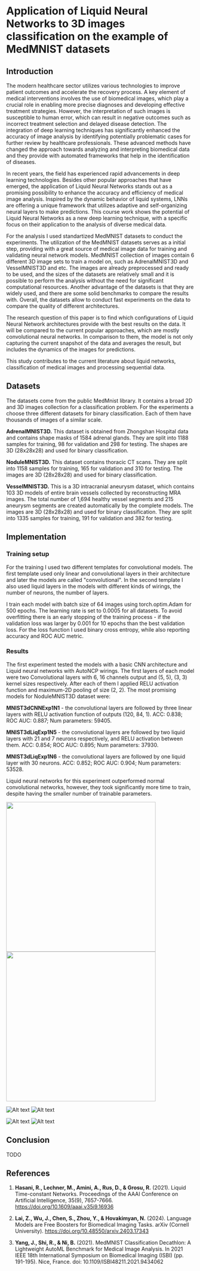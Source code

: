 # Application of Liquid Neural Networks to 3D images classification on the example of MedMNIST datasets 

## Introduction

The modern healthcare sector utilizes various technologies to improve patient outcomes and accelerate the recovery process. A key element of medical interventions involves the use of biomedical images, which play a crucial role in enabling more precise diagnoses and developing effective treatment strategies. However, the interpretation of such images is susceptible to human error, which can result in negative outcomes such as incorrect treatment selection and delayed disease detection. The integration of deep learning techniques has significantly enhanced the accuracy of image analysis by identifying potentially problematic cases for further review by healthcare professionals. These advanced methods have changed the approach towards analyzing and interpreting biomedical data and they provide with automated frameworks that help in the identification of diseases.

In recent years, the field has experienced rapid advancements in deep learning technologies. Besides other popular approaches that have emerged, the application of Liquid Neural Networks stands out as a promising possibility to enhance the accuracy and efficiency of medical image analysis. Inspired by the dynamic behavior of liquid systems, LNNs are offering a unique framework that utilizes adaptive and self-organizing neural layers to make predictions. This course work shows the potential of Liquid Neural Networks as a new deep learning technique, with a specific focus on their application to the analysis of diverse medical data.

For the analysis I used standartized MedMNIST datasets to conduct the experiments. The utilization of the MedMNIST datasets serves as a initial step, providing with a great source of medical image data for training and validating neural network models. MedMNIST collection of images contain 6 different 3D image sets to train a model on, such as AdrenalMNIST3D and VesselMNIST3D and etc. The images are already preprocessed and ready to be used, and the sizes of the datasets are relatively small and it is possible to perform the analysis without the need for significant computational resources. Another advantage of the datasets is that they are widely used, and there are some solid benchmarks to compare the results with. Overall, the datasets allow to conduct fast experiments on the data to compare the quality of different architectures. 

The research question of this paper is to find which configurations of Liquid Neural Network architectures provide with the best results on the data. It will be compared to the current popular approaches, which are mostly convolutional neural networks. In comparison to them, the model is not only capturing the current snapshot of the data and averages the result, but includes the dynamics of the images for predictions.

This study contributes to the current literature about liquid networks, classification of medical images and processing sequential data. 

## Datasets

The datasets come from the public MedMnist library. It contains a broad 2D and 3D images collection for a classification problem. For the experiments a choose three different datasets for binary classification. Each of them have thousands of images of a similar scale.

**AdrenalMNIST3D.** This dataset is obtained from Zhongshan Hospital data and contains shape masks of 1584 adrenal glands. They are split into 1188 samples for training, 98 for validation and 298 for testing. The shapes are 3D (28x28x28) and used for binary classification.

**NoduleMNIST3D.** This dataset contains thoracic CT scans. They are split into 1158 samples for training, 165 for validation and 310 for testing. The images are 3D (28x28x28) and used for binary classification.

**VesselMNIST3D.** This is a 3D intracranial aneurysm dataset, which contains 103 3D models of entire brain vessels collected by reconstructing MRA images. The total number of 1,694 healthy vessel segments and 215 aneurysm segments are created automatically by the complete models. The images are 3D (28x28x28) and used for binary classification. They are split into 1335 samples for training, 191 for validation and 382 for testing.

## Implementation

### Training setup

For the training I used two different templates for convolutional models. The first template used only linear and convolutional layers in their architecture and later the models are called "convolutional". In the second template I also used liquid layers in the models with different kinds of wirings, the number of neurons, the number of layers.

I train each model with batch size of 64 images using torch.optim.Adam for 500 epochs. The learning rate is set to 0.0005 for all datasets. To avoid overfitting there is an early stopping of the training process - if the validation loss was larger by 0.001 for 10 epochs than the best validation loss. For the loss function I used binary cross entropy, while also reporting accuracy and ROC AUC metric.

### Results

The first experiment tested the models with a basic CNN architecture and Liquid neural networks with AutoNCP wirings. The first layers of each model were two Convolutional layers with 6, 16 channels output and (5, 5), (3, 3) kernel sizes respectively. After each of them I applied RELU activation function and maximum-2D pooling of size (2, 2). The most promising models for NoduleMNIST3D dataset were:

**MNIST3dCNNExp1N1** - the convolutional layers are followed by three linear layers with RELU activation function of outputs (120, 84, 1). ACC: 0.838; ROC AUC: 0.887; Num parameters: 59405.

**MNIST3dLiqExp1N5** - the convolutional layers are followed by two liquid layers with 21 and 7 neurons respectively, and RELU activation between them. ACC: 0.854; ROC AUC: 0.895; Num parameters: 37930.

**MNIST3dLiqExp1N6** - the convolutional layers are followed by one liquid layer with 30 neurons. ACC: 0.852; ROC AUC: 0.904; Num parameters: 53528.

Liquid neural networks for this experiment outperformed normal convolutional networks, however, they took significantly more time to train, despite having the smaller number of trainable parameters.

<img src="assets/exp1_nodule.png" width="400"> <img src="assets/exp2_nodule.png" width="400">

![Alt text](assets/exp1_adrenal.png "Experiment 1. AdrenalMNIST3D") ![Alt text](assets/exp2_adrenal.png "Experiment 2. AdrenalMNIST3D")

![Alt text](assets/exp1_vessel.png "Experiment 1. VesselMNIST3D") ![Alt text](assets/exp2_vessel.png "Experiment 2. VesselMNIST3D")


## Conclusion

TODO

## References

1. **Hasani, R., Lechner, M., Amini, A., Rus, D., & Grosu, R.** (2021). Liquid Time-constant Networks. Proceedings of the AAAI Conference on Artificial Intelligence, 35(9), 7657-7666. https://doi.org/10.1609/aaai.v35i9.16936

2. **Lai, Z., Wu, J., Chen, S., Zhou, Y., & Hovakimyan, N.** (2024). Language Models are Free Boosters for Biomedical Imaging Tasks. arXiv (Cornell University). https://doi.org/10.48550/arxiv.2403.17343

3. **Yang, J., Shi, R., & Ni, B.** (2021). MedMNIST Classification Decathlon: A Lightweight AutoML Benchmark for Medical Image Analysis. In 2021 IEEE 18th International Symposium on Biomedical Imaging (ISBI) (pp. 191-195). Nice, France. doi: 10.1109/ISBI48211.2021.9434062
